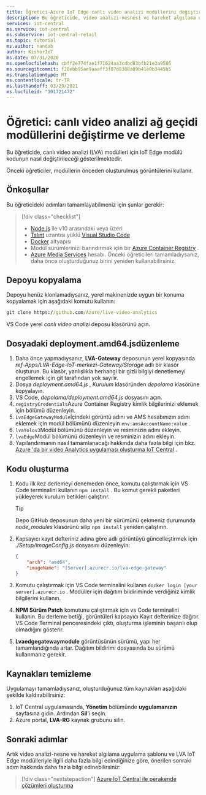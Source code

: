 ```yaml
---
title: Öğretici-Azure IoT Edge canlı video analizi modüllerini değiştirme
description: Bu öğreticide, video analizi-nesnesi ve hareket algılama uygulama şablonunun kullandığı canlı video analizi ağ geçidi modüllerinin nasıl değiştirileceği ve oluşturulacağı gösterilmektedir.
services: iot-central
ms.service: iot-central
ms.subservice: iot-central-retail
ms.topic: tutorial
ms.author: nandab
author: KishorIoT
ms.date: 07/31/2020
ms.openlocfilehash: cbff2e774fae1f71624aa3cdbd83bfb21e3a9586
ms.sourcegitcommit: f28ebb95ae9aaaff3f87d8388a09b41e0b3445b5
ms.translationtype: MT
ms.contentlocale: tr-TR
ms.lasthandoff: 03/29/2021
ms.locfileid: "101721472"
---
```

# <a name="tutorial-modify-and-build-the-live-video-analytics-gateway-modules"></a>Öğretici: canlı video analizi ağ geçidi modüllerini değiştirme ve derleme

Bu öğreticide, canlı video analizi (LVA) modülleri için IoT Edge modülü kodunun nasıl değiştirileceği gösterilmektedir.

Önceki öğreticiler, modüllerin önceden oluşturulmuş görüntülerini kullanır.

## <a name="prerequisites"></a>Önkoşullar

Bu öğreticideki adımları tamamlayabilmeniz için şunlar gerekir:


> [!div class="checklist"]
> * [Node.js](https://nodejs.org/en/download/) ile v10 arasındaki veya üzeri
> * [Tslınt](https://marketplace.visualstudio.com/items?itemName=ms-vscode.vscode-typescript-tslint-plugin) uzantısı yüklü [Visual Studio Code](https://code.visualstudio.com/Download)
> * [Docker](https://www.docker.com/products/docker-desktop) altyapısı
> * Modül sürümlerinizi barındırmak için bir [Azure Container Registry](../../container-registry/index.yml) .
> * [Azure Media Services](../../media-services/index.yml) hesabı. Önceki öğreticileri tamamladıysanız, daha önce oluşturduğunuz birini yeniden kullanabilirsiniz.

## <a name="clone-the-repository"></a>Depoyu kopyalama

Depoyu henüz klonlamadıysanız, yerel makinenizde uygun bir konuma kopyalamak için aşağıdaki komutu kullanın:

```cmd
git clone https://github.com/Azure/live-video-analytics
```

VS Code yerel *canlı video analizi* deposu klasörünü açın.

## <a name="edit-the-deploymentamd64json-file"></a>Dosyadaki deployment.amd64.jsdüzenleme

1. Daha önce yapmadıysanız, **LVA-Gateway** deposunun yerel kopyasında *ref-Apps/LVA-Edge-IoT-merkezi-Gateway/Storage* adlı bir klasör oluşturun. Bu klasör, yanlışlıkla herhangi bir gizli bilgiyi denetlemeyi engellemek için git tarafından yok sayılır.
1. Dosya *deployment.amd64.js* , *Kurulum* klasöründen *depolama* klasörüne kopyalayın.
1. VS Code, *depolama/deployment.amd64.js* dosyasını açın.
1. `registryCredentials`Azure Container Registry kimlik bilgilerinizi eklemek için bölümü düzenleyin.
1. `LvaEdgeGatewayModule`İçindeki görüntü adını ve AMS hesabınızın adını eklemek için modül bölümünü düzenleyin `env:amsAccountName:value` .
1. `lvaYolov3`Modül bölümünü düzenleyin ve resminizin adını ekleyin.
1. `lvaEdge`Modül bölümünü düzenleyin ve resminizin adını ekleyin.
1. Yapılandırmanın nasıl tamamlanacağı hakkında daha fazla bilgi için bkz. [Azure 'da bir video Analytics uygulaması oluşturma IoT Central](tutorial-video-analytics-create-app-yolo-v3.md) .

## <a name="build-the-code"></a>Kodu oluşturma

1. Kodu ilk kez derlemeyi denemeden önce, komutu çalıştırmak için VS Code terminalini kullanın `npm install` . Bu komut gerekli paketleri yükleyerek kurulum betikleri çalıştırır.

    > [!TIP]
    > Depo GitHub deposunun daha yeni bir sürümünü çekmeniz durumunda *node_modules* klasörünü silip `npm install` yeniden çalıştırın.

1. Kapsayıcı kayıt defteriniz adına göre adlı görüntüyü güncelleştirmek için *./Setup/imageConfig.js* dosyasını düzenleyin:

    ```json
    {
        "arch": "amd64",
        "imageName": "[Server].azurecr.io/lva-edge-gateway"
    }
    ```

1. Komutu çalıştırmak için VS Code terminalini kullanın `docker login [your server].azurecr.io` . Modüller için dağıtım bildiriminde verdiğiniz kimlik bilgilerini kullanın.

1. **NPM Sürüm Patch** komutunu çalıştırmak için vs Code terminalini kullanın. Bu derleme betiği, görüntüleri kapsayıcı Kayıt defterinize dağıtır. VS Code Terminal penceresindeki çıktı, oluşturma işleminin başarılı olup olmadığını gösterir.

1. **Lvaedgegatewaymodule** görüntüsünün sürümü, yapı her tamamlandığında artar. Dağıtım bildirimi dosyasında bu sürümü kullanmanız gerekir.

## <a name="clean-up-resources"></a>Kaynakları temizleme

Uygulamayı tamamladıysanız, oluşturduğunuz tüm kaynakları aşağıdaki şekilde kaldırabilirsiniz:

1. IoT Central uygulamasında, **Yönetim** bölümünde **uygulamanızın** sayfasına gidin. Ardından **Sil**’i seçin.
1. Azure portal, **LVA-RG** kaynak grubunu silin.

## <a name="next-steps"></a>Sonraki adımlar

Artık video analizi-nesne ve hareket algılama uygulama şablonu ve LVA IoT Edge modülleriyle ilgili daha fazla bilgi edindiğinize göre, önerilen sonraki adım hakkında daha fazla bilgi edinebilirsiniz:

> [!div class="nextstepaction"]
> [Azure IoT Central ile perakende çözümleri oluşturma](overview-iot-central-retail.md)
